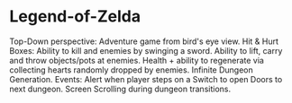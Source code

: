 # Legend-of-Zelda

Top-Down perspective: Adventure game from bird's eye view.
Hit & Hurt Boxes: Ability to kill and enemies by swinging a sword.
Ability to lift, carry and throw objects/pots at enemies.
Health + ability to regenerate via collecting hearts randomly dropped by enemies.
Infinite Dungeon Generation.
Events: Alert when player steps on a Switch to open Doors to next dungeon.
Screen Scrolling during dungeon transitions.
